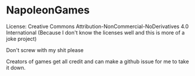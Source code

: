 # NapoleonGames
License: Creative Commons Attribution-NonCommercial-NoDerivatives 4.0 International (Because I don't know the licenses well and this is more of a joke project)

Don't screw with my shit please

Creators of games get all credit and can make a github issue for me to take it down.
